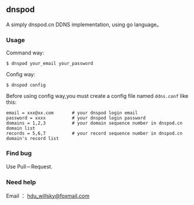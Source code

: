 ## dnspod
A simply dnspod.cn DDNS implementation, using go language。

### Usage

Command way:

    $ dnspod your_email your_password

Config way:

    $ dnspod config

Before using config way,you must create a config file named `ddns.conf` like this:

```
email = xxx@xx.com       # your dnspod login email
password = xxxx          # your dnspod login password
domains = 1,2,3          # your domain sequence number in dnspod.cn domain list
records = 5,6,7          # your record sequence number in dnspod.cn domain's record list
```

### Find bug

Use Pull－Request.

### Need help

Email ： hdu_willsky@foxmail.com
